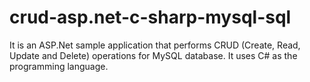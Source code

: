 # crud-asp.net-c-sharp-mysql-sql
It is an ASP.Net sample application that performs CRUD (Create, Read, Update and Delete) operations for MySQL database. It uses C# as the programming language.
